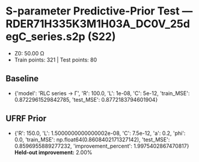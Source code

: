 # S-parameter Predictive-Prior Test — RDER71H335K3M1H03A_DC0V_25degC_series.s2p (S22)
- Z0: 50.00 Ω
- Train points: 321  |  Test points: 80

## Baseline
- {'model': 'RLC series -> Γ', 'R': 100.0, 'L': 1e-08, 'C': 5e-12, 'train_MSE': 0.8722961529842785, 'test_MSE': 0.8772183794601904}

## UFRF Prior
- {'R': 150.0, 'L': 1.5000000000000002e-08, 'C': 7.5e-12, 'a': 0.2, 'phi': 0.0, 'train_MSE': np.float64(0.8608402171327142), 'test_MSE': 0.8596955889277232, 'improvement_percent': 1.9975402867470817}
**Held-out improvement:** 2.00%